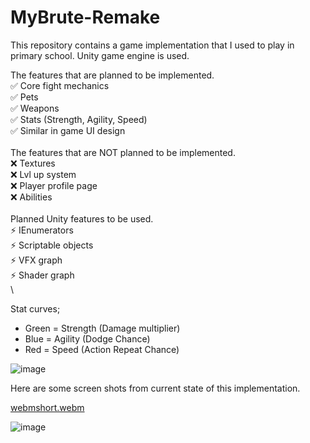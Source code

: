 # MyBrute-Remake
This repository contains a game implementation that I used to play in primary school. Unity game engine is used.

The features that are planned to be implemented.\
:white_check_mark: Core fight mechanics\
:white_check_mark: Pets\
:white_check_mark: Weapons\
:white_check_mark: Stats (Strength, Agility, Speed)\
:white_check_mark: Similar in game UI design\
\
The features that are NOT planned to be implemented.\
:x: Textures\
:x: Lvl up system\
:x: Player profile page\
:x: Abilities\
\
Planned Unity features to be used.\
:zap: IEnumerators\
:zap: Scriptable objects\
:zap: VFX graph\
:zap: Shader graph\
\

Stat curves;
- Green = Strength (Damage multiplier)
- Blue = Agility (Dodge Chance)
- Red = Speed (Action Repeat Chance)

![image](https://github.com/Hexer611/MyBrute-Remake/assets/32894909/4e48e988-a994-4a19-bc3c-b858dacb6a9a)

Here are some screen shots from current state of this implementation.

[webmshort.webm](https://github.com/Hexer611/MyBrute-Remake/assets/32894909/2f5c779c-7283-4f46-8100-01af1a15013d)


![image](https://github.com/Hexer611/MyBrute-Remake/assets/32894909/f531a59c-131d-4a28-be3a-da7a742697f7)

